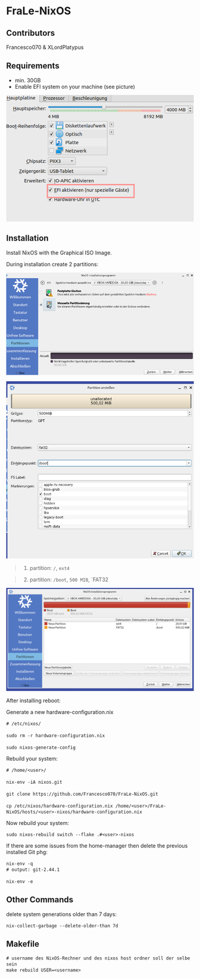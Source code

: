 # FraLe-NixOS

## Contributors
Francesco070 &amp; XLordPlatypus

## Requirements

- min. 30GB
- Enable EFI system on your machine  (see picture)

![](./Image/EFI_enable.png)

## Installation
  
Install NixOS with the Graphical ISO Image.

During installation create 2 partitions:

![](./Image/Partitions_1.png)

![](./Image/Partitions_2.png)

> 1. partition: `/`, `ext4`

> 2. partition: `/boot`, `500 MIB`, `FAT32
 
![](./Image/Partitions_3.png)

After installing reboot:


Generate a new hardware-configuration.nix

```shell
# /etc/nixos/

sudo rm -r hardware-configuration.nix

sudo nixos-generate-config

```
Rebuild your system:

```shell 
# /home/<user>/

nix-env -iA nixos.git

git clone https://github.com/Francesco070/FraLe-NixOS.git

cp /etc/nixos/hardware-configuration.nix /home/<user>/FraLe-NixOS/hosts/<user>-nixos/hardware-configuration.nix
```

Now rebuild your system:

```shell
sudo nixos-rebuild switch --flake .#<user>-nixos
```

If there are some issues from the home-manager then delete the previous installed Git phg:

```shell
nix-env -q
# output: git-2.44.1

nix-env -e
```

## Other Commands

delete system generations older than 7 days:

```shell
nix-collect-garbage --delete-older-than 7d
```

## Makefile

```shell
# username des NixOS-Rechner und des nixos host ordner soll der selbe sein
make rebuild USER=<username>
```
